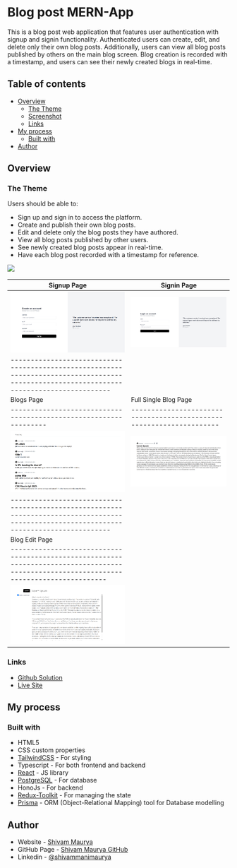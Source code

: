 # Blog post MERN-App

This is a blog post web application that features user authentication with signup and signin functionality. Authenticated users can create, edit, and delete only their own blog posts. Additionally, users can view all blog posts published by others on the main blog screen. Blog creation is recorded with a timestamp, and users can see their newly created blogs in real-time.

## Table of contents

-   [Overview](#overview)
    -   [The Theme](#the-theme)
    -   [Screenshot](#screenshot)
    -   [Links](#links)
-   [My process](#my-process)
    -   [Built with](#built-with)
-   [Author](#author)

## Overview

### The Theme

Users should be able to:

-   Sign up and sign in to access the platform.
-   Create and publish their own blog posts.
-   Edit and delete only the blog posts they have authored.
-   View all blog posts published by other users.
-   See newly created blog posts appear in real-time.
-   Have each blog post recorded with a timestamp for reference.


![](./screenshot.jpg)

| Signup Page                                                       | Signin Page                                                          |
| ----------------------------------------------------------------- | -------------------------------------------------------------------- |
| ![Tablet](./src/assets/images/screenshots/signupPage.png)         | ![Mobile](./src/assets/images/screenshots/signinPage.png)            |
| -----------------------------------------------------------------------------------------------------------------------------------------|
| Blogs Page                                                        | Full Single Blog Page                                                |
| ----------------------------------------------------------------- | -------------------------------------------------------------------- |
| ![Tablet](./src/assets/images/screenshots/blogsPage.png)          | ![Mobile](./src/assets/images/screenshots/singleBlogPage.png)        |
| -----------------------------------------------------------------------------------------------------------------------------------------|
| Blog Edit Page                                                                                                                           |
| ---------------------------------------------------------------------------------------------------------------------------------------- |
| ![Home_Page_PC](./src/assets/images/screenshots/blogEditPage.png)                                                                        |

### Links

-   [Github Solution](https://github.com/ShivamManiMaurya/blog-post-app-frontend)
-   [Live Site](https://freshkart-ecommerce-mern-project-frontend.vercel.app)

## My process

### Built with

-   HTML5
-   CSS custom properties
-   [TailwindCSS](https://tailwindcss.com/) - For styling
-   Typescript - For both frontend and backend
-   [React](https://reactjs.org/) - JS library
-   [PostgreSQL](https://www.postgresql.org/) - For database
-   HonoJs - For backend
-   [Redux-Toolkit](https://redux-toolkit.js.org/) - For managing the state
-   [Prisma](https://www.prisma.io/) - ORM (Object-Relational Mapping) tool for Database modelling

## Author

-   Website - [Shivam Maurya](https://shivammanimaurya.github.io/my_portfolio_website/)
-   GitHub Page - [Shivam Maurya GitHub](https://github.com/ShivamManiMaurya)
-   Linkedin - [@shivammanimaurya](https://www.linkedin.com/in/shivammanimaurya)

